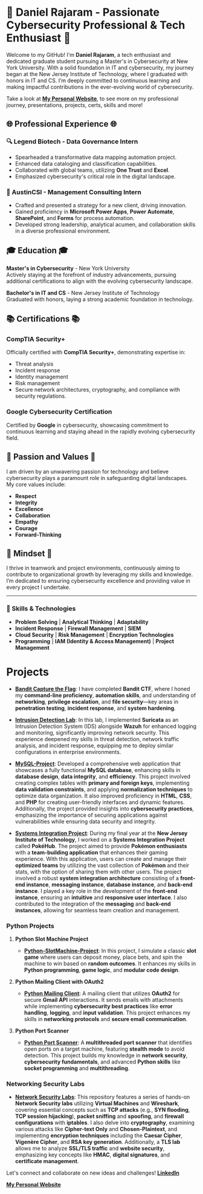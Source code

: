 # 🚀 Daniel Rajaram - Passionate Cybersecurity Professional & Tech Enthusiast 🚀

Welcome to my GitHub! I'm **Daniel Rajaram**, a tech enthusiast and dedicated graduate student pursuing a Master's in Cybersecurity at New York University. With a solid foundation in IT and cybersecurity, my journey began at the New Jersey Institute of Technology, where I graduated with honors in IT and CS. I’m deeply committed to continuous learning and making impactful contributions in the ever-evolving world of cybersecurity.

Take a look at [**My Personal Website**](https://personal-website-6cz.pages.dev/), to see more on my professional journey, presentations, projects, certs, skills and more!

## 🌐 Professional Experience 🌐

### 🔍 Legend Biotech - Data Governance Intern
- Spearheaded a transformative data mapping automation project.
- Enhanced data cataloging and classification capabilities.
- Collaborated with global teams, utilizing **One Trust** and **Excel**.
- Emphasized cybersecurity's critical role in the digital landscape.

### 💼 AustinCSI - Management Consulting Intern
- Crafted and presented a strategy for a new client, driving innovation.
- Gained proficiency in **Microsoft Power Apps**, **Power Automate**, **SharePoint**, and **Forms** for process automation.
- Developed strong leadership, analytical acumen, and collaboration skills in a diverse professional environment.

## 🎓 Education 🎓

**Master's in Cybersecurity** - New York University  
Actively staying at the forefront of industry advancements, pursuing additional certifications to align with the evolving cybersecurity landscape.

**Bachelor's in IT and CS** - New Jersey Institute of Technology  
Graduated with honors, laying a strong academic foundation in technology.

## 📚 Certifications 📚

### CompTIA Security+
Officially certified with **CompTIA Security+**, demonstrating expertise in:
- Threat analysis
- Incident response
- Identity management
- Risk management
- Secure network architectures, cryptography, and compliance with security regulations.

### Google Cybersecurity Certification
Certified by **Google** in cybersecurity, showcasing commitment to continuous learning and staying ahead in the rapidly evolving cybersecurity field.

## 🤝 Passion and Values 🤝
I am driven by an unwavering passion for technology and believe cybersecurity plays a paramount role in safeguarding digital landscapes. My core values include:
- **Respect**
- **Integrity**
- **Excellence**
- **Collaboration**
- **Empathy**
- **Courage**
- **Forward-Thinking**

## 🌟 Mindset 🌟
I thrive in teamwork and project environments, continuously aiming to contribute to organizational growth by leveraging my skills and knowledge. I’m dedicated to ensuring cybersecurity excellence and providing value in every project I undertake.

---

### 📌 Skills & Technologies
- **Problem Solving** | **Analytical Thinking** | **Adaptability**
- **Incident Response** | **Firewall Management** | **SIEM**
- **Cloud Security** | **Risk Management** | **Encryption Technologies**
- **Programming** | **IAM (Identity & Access Management)** | **Project Management**

# Projects

- [**Bandit Capture the Flag**](https://github.com/drajaram614/OverTheWire-CTFs): I have completed **Bandit CTF**, where I honed my **command-line proficiency**, **automation skills**, and understanding of **networking**, **privilege escalation**, and **file security**—key areas in **penetration testing**, **incident response**, and **system hardening**.

- [**Intrusion Detection Lab**](https://github.com/drajaram614/Intrustion-Detection-IDS-Lab): In this lab, I implemented **Suricata** as an Intrusion Detection System (IDS) alongside **Wazuh** for enhanced logging and monitoring, significantly improving network security. This experience deepened my skills in threat detection, network traffic analysis, and incident response, equipping me to deploy similar configurations in enterprise environments.

- [**MySQL-Project**](https://github.com/drajaram614/MySQL-Project): Developed a comprehensive web application that showcases a fully functional **MySQL database**, enhancing skills in **database design**, **data integrity**, and **efficiency**. This project involved creating complex tables with **primary and foreign keys**, implementing **data validation constraints**, and applying **normalization techniques** to optimize data organization. It also improved proficiency in **HTML**, **CSS**, and **PHP** for creating user-friendly interfaces and dynamic features. Additionally, the project provided insights into **cybersecurity practices**, emphasizing the importance of securing applications against vulnerabilities while ensuring data security and integrity.

- [**Systems Integration Project**](https://github.com/drajaram614/Systems-Integration-Group-Project?tab=readme-ov-file): During my final year at the **New Jersey Institute of Technology**, I worked on a **Systems Integration Project** called **PokéHub**. The project aimed to provide **Pokémon enthusiasts** with a **team-building application** that enhances their gaming experience. With this application, users can create and manage their **optimized teams** by utilizing the vast collection of **Pokémon** and their stats, with the option of sharing them with other users. The project involved a robust **system integration architecture** consisting of a **front-end instance**, **messaging instance**, **database instance**, and **back-end instance**. I played a key role in the development of the **front-end instance**, ensuring an **intuitive** and **responsive user interface**. I also contributed to the integration of the **messaging** and **back-end instances**, allowing for seamless team creation and management.

### Python Projects

1. **Python Slot Machine Project**
   - [**Python-SlotMachine-Project**](https://github.com/drajaram614/Python-SlotMachine-Project): In this project, I simulate a classic **slot game** where users can deposit money, place bets, and spin the machine to win based on **random outcomes**. It enhances my skills in **Python programming**, **game logic**, and **modular code design**.

2. **Python Mailing Client with OAuth2**
   - [**Python Mailing Client**](https://github.com/drajaram614/Python-Mailing-Client): A mailing client that utilizes **OAuth2** for secure **Gmail API** interactions. It sends emails with attachments while implementing **cybersecurity best practices** like **error handling**, **logging**, and **input validation**. This project enhances my skills in **networking protocols** and **secure email communication**.

3. **Python Port Scanner**
   - [**Python Port Scanner**](https://github.com/drajaram614/Python-Port-Scanner): A **multithreaded port scanner** that identifies open ports on a target machine, featuring **stealth mode** to avoid detection. This project builds my knowledge in **network security**, **cybersecurity fundamentals**, and advanced **Python skills** like **socket programming** and **multithreading**.

### Networking Security Labs

- [**Network Security Labs**](https://github.com/drajaram614/Network-Security-Labs): This repository features a series of hands-on **Network Security labs** utilizing **Virtual Machines** and **Wireshark**, covering essential concepts such as **TCP attacks** (e.g., **SYN flooding**, **TCP session hijacking**), **packet sniffing** and **spoofing**, and **firewall configurations** with **iptables**. I also delve into **cryptography**, examining various attacks like **Cipher-text Only** and **Chosen-Plaintext**, and implementing **encryption techniques** including the **Caesar Cipher**, **Vigenère Cipher**, and **RSA key generation**. Additionally, a **TLS lab** allows me to analyze **SSL/TLS traffic** and **website security**, emphasizing key concepts like **HMAC**, **digital signatures**, and **certificate management**.


Let's connect and collaborate on new ideas and challenges! 
[**LinkedIn**](https://www.linkedin.com/in/daniel-rajaram)

[**My Personal Website**](https://personal-website-6cz.pages.dev/)
